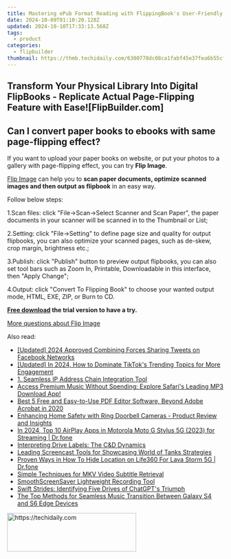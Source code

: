 ```yaml
---
title: Mastering ePub Format Reading with FlippingBook's User-Friendly Guide
date: 2024-10-09T01:10:20.128Z
updated: 2024-10-10T17:33:13.568Z
tags:
  - product
categories:
  - flipbuilder
thumbnail: https://thmb.techidaily.com/6300778dc08ca1fabf45e37fea6b55cfeffea9a7ede93b82142ae1fd2f19eff3.jpg
---
```


## Transform Your Physical Library Into Digital FlipBooks - Replicate Actual Page-Flipping Feature with Ease![FlipBuilder.com]

## Can I convert paper books to ebooks with same page-flipping effect?

If you want to upload your paper books on website, or put your photos to a gallery with page-flipping effect, you can try **Flip Image**. 

[Flip Image](https://tools.techidaily.com/flipbuilder/products/) can help you to **scan paper documents, optimize scanned images and then output as flipbook** in an easy way.

Follow below steps:

1.Scan files: click "File->Scan->Select Scanner and Scan Paper", the paper documents in your scanner will be scanned in to the Thumbnail or List;

2.Setting: click "File->Setting" to define page size and quality for output flipbooks, you can also optimize your scanned pages, such as de-skew, crop margin, brightness etc.;

3.Publish: click "Publish" button to preview output flipbooks, you can also set tool bars such as Zoom In, Printable, Downloadable in this interface, then "Apply Change";

4.Output: click "Convert To Flipping Book" to choose your wanted output mode, HTML, EXE, ZIP, or Burn to CD.

**[Free download](https://tools.techidaily.com/flipbuilder/products/) the trial version to have a try.** 

[More questions about Flip Image](https://tools.techidaily.com/flipbuilder/products/)

<ins class="adsbygoogle"
     style="display:block"
     data-ad-format="autorelaxed"
     data-ad-client="ca-pub-7571918770474297"
     data-ad-slot="1223367746"></ins>

<ins class="adsbygoogle"
     style="display:block"
     data-ad-client="ca-pub-7571918770474297"
     data-ad-slot="8358498916"
     data-ad-format="auto"
     data-full-width-responsive="true"></ins>

<span class="atpl-alsoreadstyle">Also read:</span>
<div><ul>
<li><a href="https://facebook-clips.techidaily.com/updated-2024-approved-combining-forces-sharing-tweets-on-facebook-networks/"><u>[Updated] 2024 Approved Combining Forces Sharing Tweets on Facebook Networks</u></a></li>
<li><a href="https://tiktok-video-recordings.techidaily.com/updated-in-2024-how-to-dominate-tiktoks-trending-topics-for-more-engagement/"><u>[Updated] In 2024, How to Dominate TikTok's Trending Topics for More Engagement</u></a></li>
<li><a href="https://fox-zaraz.techidaily.com/1-seamless-ip-address-chain-integration-tool/"><u>1. Seamless IP Address Chain Integration Tool</u></a></li>
<li><a href="https://fox-zaraz.techidaily.com/access-premium-music-without-spending-explore-safaris-leading-mp3-download-app/"><u>Access Premium Music Without Spending: Explore Safari's Leading MP3 Download App!</u></a></li>
<li><a href="https://fox-zaraz.techidaily.com/best-5-free-and-easy-to-use-pdf-editor-software-beyond-adobe-acrobat-in-2020/"><u>Best 5 Free and Easy-to-Use PDF Editor Software, Beyond Adobe Acrobat in 2020</u></a></li>
<li><a href="https://buynow-marvelous.techidaily.com/enhancing-home-safety-with-ring-doorbell-cameras-product-review-and-insights/"><u>Enhancing Home Safety with Ring Doorbell Cameras - Product Review and Insights</u></a></li>
<li><a href="https://screen-mirror.techidaily.com/in-2024-top-10-airplay-apps-in-motorola-moto-g-stylus-5g-2023-for-streaming-drfone-by-drfone-android/"><u>In 2024, Top 10 AirPlay Apps in Motorola Moto G Stylus 5G (2023) for Streaming | Dr.fone</u></a></li>
<li><a href="https://win11.techidaily.com/interpreting-drive-labels-the-candd-dynamics/"><u>Interpreting Drive Labels: The C&D Dynamics</u></a></li>
<li><a href="https://fox-zaraz.techidaily.com/leading-screencast-tools-for-showcasing-world-of-tanks-strategies/"><u>Leading Screencast Tools for Showcasing World of Tanks Strategies</u></a></li>
<li><a href="https://location-social.techidaily.com/proven-ways-in-how-to-hide-location-on-life360-for-lava-storm-5g-drfone-by-drfone-virtual-android/"><u>Proven Ways in How To Hide Location on Life360 For Lava Storm 5G | Dr.fone</u></a></li>
<li><a href="https://fox-zaraz.techidaily.com/simple-techniques-for-mkv-video-subtitle-retrieval/"><u>Simple Techniques for MKV Video Subtitle Retrieval</u></a></li>
<li><a href="https://remote-screen-capture.techidaily.com/smoothscreensaver-lightweight-recording-tool/"><u>SmoothScreenSaver Lightweight Recording Tool</u></a></li>
<li><a href="https://tech-hub.techidaily.com/swift-strides-identifying-five-drives-of-chatgpts-triumph/"><u>Swift Strides: Identifying Five Drives of ChatGPT's Triumph</u></a></li>
<li><a href="https://fox-zaraz.techidaily.com/the-top-methods-for-seamless-music-transition-between-galaxy-s4-and-s6-edge-devices/"><u>The Top Methods for Seamless Music Transition Between Galaxy S4 and S6 Edge Devices</u></a></li>
</ul></div>

<!-- affiliate ads begin -->
<a href="https://aligracehair.sjv.io/c/5597632/1868586/19272" target="_top" id="1868586">
  <img src="//a.impactradius-go.com/display-ad/19272-1868586" border="0" alt="https://techidaily.com" width="300" height="90"/>
</a>
<img height="0" width="0" src="https://aligracehair.sjv.io/i/5597632/1868586/19272" style="position:absolute;visibility:hidden;" border="0" />
<!-- affiliate ads end -->

